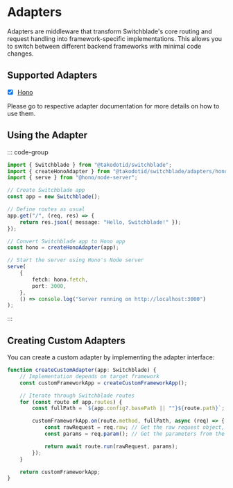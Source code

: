 # Adapters

Adapters are middleware that transform Switchblade's core routing and request handling into framework-specific implementations. This allows you to switch between different backend frameworks with minimal code changes.

## Supported Adapters

- [x] [Hono](https://hono.dev)

Please go to respective adapter documentation for more details on how to use them.

## Using the Adapter

::: code-group

```typescript [Hono]
import { Switchblade } from "@takodotid/switchblade";
import { createHonoAdapter } from "@takodotid/switchblade/adapters/hono";
import { serve } from "@hono/node-server";

// Create Switchblade app
const app = new Switchblade();

// Define routes as usual
app.get("/", (req, res) => {
    return res.json({ message: "Hello, Switchblade!" });
});

// Convert Switchblade app to Hono app
const hono = createHonoAdapter(app);

// Start the server using Hono's Node server
serve(
    {
        fetch: hono.fetch,
        port: 3000,
    },
    () => console.log("Server running on http://localhost:3000")
);
```

:::

## Creating Custom Adapters

You can create a custom adapter by implementing the adapter interface:

```typescript
function createCustomAdapter(app: Switchblade) {
    // Implementation depends on target framework
    const customFrameworkApp = createCustomFrameworkApp();

    // Iterate through Switchblade routes
    for (const route of app.routes) {
        const fullPath = `${app.config?.basePath || ""}${route.path}`;

        customFrameworkApp.on(route.method, fullPath, async (req) => {
            const rawRequest = req.raw; // Get the raw request object, must be Web Standard Response object
            const params = req.param(); // Get the parameters from the request

            return await route.run(rawRequest, params);
        });
    }

    return customFrameworkApp;
}
```
